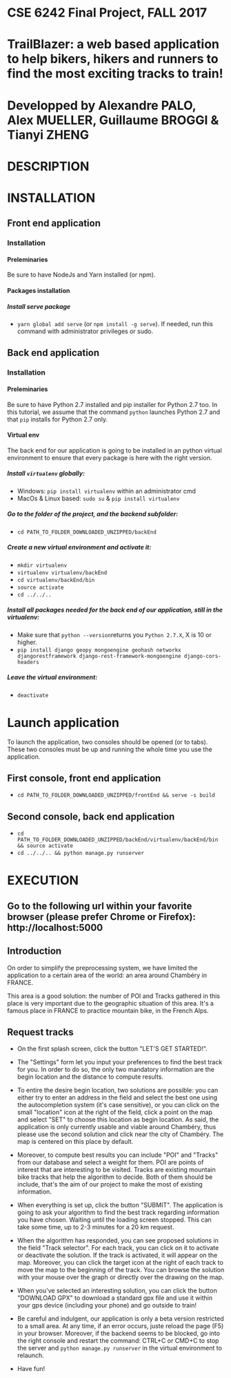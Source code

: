 # CSE 6242 Final Project, FALL 2017

# TrailBlazer: a web based application to help bikers, hikers and runners to find the most exciting tracks to train!

# Developped by Alexandre PALO, Alex MUELLER, Guillaume BROGGI & Tianyi ZHENG

# DESCRIPTION

# INSTALLATION

## Front end application

### Installation

#### Preleminaries

Be sure to have NodeJs and Yarn installed (or npm).

#### Packages installation

##### Install serve package

* `yarn global add serve` (or `npm install -g serve`). If needed, run this
  command with administrator privileges or sudo.

## Back end application

### Installation

#### Preleminaries

Be sure to have Python 2.7 installed and pip installer for Python 2.7 too. In
this tutorial, we assume that the command `python` launches Python 2.7 and that
`pip` installs for Python 2.7 only.

#### Virtual env

The back end for our application is going to be installed in an python virtual
environment to ensure that every package is here with the right version.

##### Install `virtualenv` globally:

* Windows: `pip install virtualenv` within an administrator cmd
* MacOs & Linux based: `sudo su` & `pip install virtualenv`

##### Go to the folder of the project, and the backend subfolder:

* `cd PATH_TO_FOLDER_DOWNLOADED_UNZIPPED/backEnd`

##### Create a new virtual environment and activate it:

* `mkdir virtualenv`
* `virtualenv virtualenv/backEnd`
* `cd virtualenv/backEnd/bin`
* `source activate`
* `cd ../../..`

##### Install all packages needed for the back end of our application, still in the virtualenv:

* Make sure that `python --version`returns you `Python 2.7.X`, X is 10 or
  higher.
* `pip install django geopy mongoengine geohash networkx djangorestframework
  django-rest-framework-mongoengine django-cors-headers`

##### Leave the virtual environment:

* `deactivate`

# Launch application

To launch the application, two consoles should be opened (or to tabs). These two
consoles must be up and running the whole time you use the application.

## First console, front end application

* `cd PATH_TO_FOLDER_DOWNLOADED_UNZIPPED/frontEnd && serve -s build`

## Second console, back end application

* `cd PATH_TO_FOLDER_DOWNLOADED_UNZIPPED/backEnd/virtualenv/backEnd/bin &&
  source activate`
* `cd ../../.. && python manage.py runserver`

# EXECUTION

## Go to the following url within your favorite browser (please prefer Chrome or Firefox): http://localhost:5000

## Introduction

On order to simplify the preprocessing system, we have limited the application
to a certain area of the world: an area around Chambéry in FRANCE.

This area is a good solution: the number of POI and Tracks gathered in this
place is very important due to the geographic situation of this area. It's a
famous place in FRANCE to practice mountain bike, in the French Alps.

## Request tracks

* On the first splash screen, click the button "LET'S GET STARTED!".

* The "Settings" form let you input your preferences to find the best track for
  you. In order to do so, the only two mandatory information are the begin
  location and the distance to compute results.

* To entire the desire begin location, two solutions are possible: you can
  either try to enter an address in the field and select the best one using the
  autocompletion system (it's case sensitive), or you can click on the small
  "location" icon at the right of the field, click a point on the map and select
  "SET" to choose this location as begin location. As said, the application is
  only currently usable and viable around Chambéry, thus please use the second
  solution and click near the city of Chambéry. The map is centered on this
  place by default.

* Moreover, to compute best results you can include "POI" and "Tracks" from our
  database and select a weight for them. POI are points of interest that are
  interesting to be visited. Tracks are existing mountain bike tracks that help
  the algorithm to decide. Both of them should be include, that's the aim of our
  project to make the most of existing information.

* When everything is set up, click the button "SUBMIT". The application is going
  to ask your algorithm to find the best track regarding information you have
  chosen. Waiting until the loading screen stopped. This can take some time, up
  to 2-3 minutes for a 20 km request.

* When the algorithm has responded, you can see proposed solutions in the field
  "Track selector". For each track, you can click on it to activate or
  deactivate the solution. If the track is activated, it will appear on the map.
  Moreover, you can click the target icon at the right of each track to move the
  map to the beginning of the track. You can browse the solution with your mouse
  over the graph or directly over the drawing on the map.

* When you've selected an interesting solution, you can click the button
  "DOWNLOAD GPX" to download a standard gpx file and use it within your gps
  device (including your phone) and go outside to train!

* Be careful and indulgent, our application is only a beta version restricted to
  a small area. At any time, if an error occurs, juste reload the page (F5) in
  your browser. Moreover, if the backend seems to be blocked, go into the right
  console and restart the command: CTRL+C or CMD+C to stop the server and
  `python manage.py runserver` in the virtual environment to relaunch.

* Have fun!

